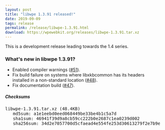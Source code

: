 ```yaml
---
layout: post
title: "libwpe 1.3.91 released!"
date: 2019-09-09
tags: release
permalink: /release/libwpe-1.3.91.html
download: https://wpewebkit.org/releases/libwpe-1.3.91.tar.xz
---
```


This is a development release leading towards the 1.4 series.

### What's new in libwpe 1.3.91?

- Enabled compiler warnings ([#51](https://github.com/WebPlatformForEmbedded/libwpe/pull/51)).
- Fix build failure on systems where libxkbcommon has its headers installed in a non-standard location ([#48](https://github.com/WebPlatformForEmbedded/libwpe/pull/48)).
- Fix documentation build ([#47](https://github.com/WebPlatformForEmbedded/libwpe/pull/47)).

##### Checksums

<pre>
libwpe-1.3.91.tar.xz (48.4KB)
   md5sum: a1e1eebd0eed068449be33be4b1c5a7d
   sha1sum: 46941f39d9a8cb59cc222b0e2687c1ea0239d002
   sha256sum: 34d2e7057700d5cfaead4e554fe253d30613279f2e7b9e3ea4a307f06799f93f
</pre>
